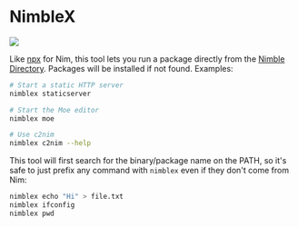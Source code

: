 # NimbleX

![](https://img.shields.io/badge/status-beta-orange)

Like [npx](https://www.npmjs.com/package/npx) for Nim, this tool lets you run a package directly from the [Nimble Directory](https://nimble.directory). Packages will be installed if not found. Examples:

```bash
# Start a static HTTP server
nimblex staticserver
```

```bash
# Start the Moe editor
nimblex moe
```

```bash
# Use c2nim
nimblex c2nim --help
```

This tool will first search for the binary/package name on the PATH, so it's safe to just prefix any command with `nimblex` even if they don't come from Nim:

```bash
nimblex echo "Hi" > file.txt
nimblex ifconfig
nimblex pwd
```